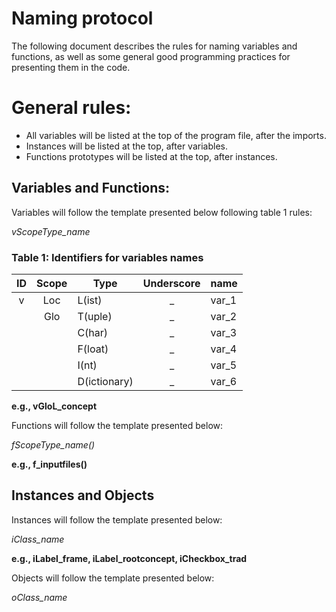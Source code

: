 # Naming protocol
The following document describes the rules for naming variables and functions, as well as some general good programming practices for presenting them in the code.

# General rules:
-	All variables will be listed at the top of the program file, after the imports.
-	Instances will be listed at the top, after variables.
-	Functions prototypes will be listed at the top, after instances.
## Variables and Functions:
Variables will follow the template presented below following table 1 rules:

*vScopeType_name*
 
 ### Table 1: Identifiers for variables names
| ID	| Scope |	Type |	Underscore |	name |
|:-----:|:-------:|------|:-------------:|-------|
|  v | Loc |	L(ist) |	_	| var_1 |
|   |	Glo	| T(uple) |	_	| var_2 |
|   |		| C(har) |	_	| var_3 |
|   |		| F(loat) |	_ |	var_4 |
|   |		| I(nt) |	_ |	var_5 |
|   |		| D(ictionary) |	_ |	var_6 |

**e.g., vGloL_concept**

Functions will follow the template presented below:

*fScopeType_name()*

**e.g., f_inputfiles()**

## Instances and Objects
Instances will follow the template presented below:

*iClass_name*

**e.g., iLabel_frame, iLabel_rootconcept, iCheckbox_trad**

Objects will follow the template presented below:

*oClass_name*
